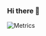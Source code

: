 ### Hi there 👋


![Metrics](https://metrics.lecoq.io/SuikaEd?template=classic&base.community=0&base.repositories=0&base.metadata=0&isocalendar=1&music=1&languages=1&16personalities=1&base=header%2C%20activity%2C%20community%2C%20repositories%2C%20metadata&base.indepth=false&base.hireable=false&base.skip=false&isocalendar=false&isocalendar.duration=half-year&languages=false&languages.ignored=css&languages.limit=8&languages.threshold=0%25&languages.other=false&languages.colors=github&languages.sections=most-used&languages.indepth=false&languages.analysis.timeout=15&languages.analysis.timeout.repositories=7.5&languages.categories=markup%2C%20programming&languages.recent.categories=markup%2C%20programming&languages.recent.load=300&languages.recent.days=14&music=false&music.provider=spotify&music.user=SuikaSama.user.login&music.mode=playlist&music.playlist=https%3A%2F%2Fopen.spotify.com%2Fplaylist%2F37i9dQZF1EpzVQG5UsIfsB%3Fsi%3D81ac67c7afac4580&music.limit=4&music.played.at=false&music.time.range=short&music.top.type=tracks&16personalities=false&16personalities.url=https%3A%2F%2Fwww.16personalities.com%2Fprofiles%2Fab02bb1658a88&16personalities.sections=personality&16personalities.scores=true&config.timezone=Asia%2FShanghai)

<!--
**SuikaEd/SuikaEd** is a ✨ _special_ ✨ repository because its `README.md` (this file) appears on your GitHub profile.

Here are some ideas to get you started:

- 🔭 I’m currently working on ...
- 🌱 I’m currently learning ...
- 👯 I’m looking to collaborate on ...
- 🤔 I’m looking for help with ...
- 💬 Ask me about ...
- 📫 How to reach me: ...
- 😄 Pronouns: ...
- ⚡ Fun fact: ...
-->
